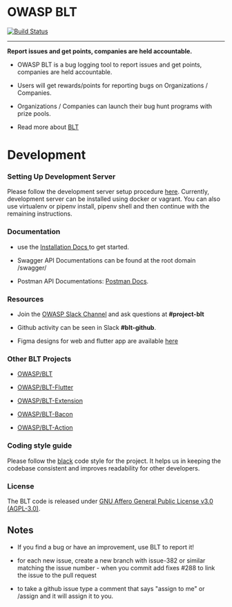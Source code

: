 # OWASP BLT


  

[![Build Status](https://github.com/OWASP/BLT/actions/workflows/auto-merge.yml/badge.svg)](https://github.com/OWASP/BLT/actions)

---

**Report issues and get points, companies are held accountable.** 

- OWASP BLT is a bug logging tool to report issues and get points, companies are held accountable. 

- Users will get rewards/points for reporting bugs on Organizations / Companies.

- Organizations / Companies can launch their bug hunt programs with prize pools.

- Read more about [BLT](https://owasp.org/www-project-bug-logging-tool/) 


# Development

### Setting Up Development Server

  

Please follow the development server setup procedure [here](https://github.com/OWASP/BLT/blob/main/Setup.md). Currently, development server can be installed using docker or vagrant. You can also use virtualenv or pipenv install, pipenv shell and then continue with the remaining instructions.

  

### Documentation

  

- use the [Installation Docs ](https://github.com/OWASP/BLT/blob/main/Setup.md) to get started.

- Swagger API Documentations can be found at the root domain /swagger/

- Postman API Documentations: [Postman Docs](https://documenter.getpostman.com/view/19782933/VUqpscyV).

  

### Resources

  

- Join the [OWASP Slack Channel](https://owasp.org/slack/invite) and ask questions at **#project-blt**

- Github activity can be seen in Slack **#blt-github**.

- Figma designs for web and flutter app are available [here](https://www.figma.com/file/s0xuxeU6O2guoWEfA9OElZ/Design)

  

### Other BLT Projects

- [OWASP/BLT](https://www.github.com/OWASP/BLT)

- [OWASP/BLT-Flutter](https://www.github.com/OWASP/BLT-Flutter)

- [OWASP/BLT-Extension](https://www.github.com/OWASP/BLT-Extension)

- [OWASP/BLT-Bacon](https://www.github.com/OWASP/BLT-Bacon)

- [OWASP/BLT-Action](https://www.github.com/OWASP/BLT-Action)

  

### Coding style guide

  

Please follow the [black](https://github.com/psf/black) code style for the project. It helps us in keeping the codebase consistent and improves readability for other developers.

  

### License

The BLT code is released under [GNU Affero General Public License v3.0 (AGPL-3.0)](https://github.com/OWASP/BLT/blob/master/LICENSE).

  

## Notes

  

- If you find a bug or have an improvement, use BLT to report it!

- for each new issue, create a new branch with issue-382 or similar matching the issue number - when you commit add fixes #288 to link the issue to the pull request

- to take a github issue type a comment that says "assign to me" or /assign and it will assign it to you.